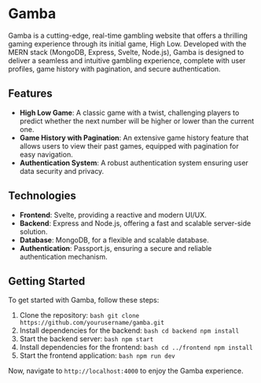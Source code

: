 # Gamba

Gamba is a cutting-edge, real-time gambling website that offers a thrilling
gaming experience through its initial game, High Low. Developed with the MERN
stack (MongoDB, Express, Svelte, Node.js), Gamba is designed to deliver a
seamless and intuitive gambling experience, complete with user profiles, game
history with pagination, and secure authentication.

## Features

- **High Low Game**: A classic game with a twist, challenging players to predict
  whether the next number will be higher or lower than the current one.
- **Game History with Pagination**: An extensive game history feature that
  allows users to view their past games, equipped with pagination for easy
  navigation.
- **Authentication System**: A robust authentication system ensuring user data
  security and privacy.

## Technologies

- **Frontend**: Svelte, providing a reactive and modern UI/UX.
- **Backend**: Express and Node.js, offering a fast and scalable server-side
  solution.
- **Database**: MongoDB, for a flexible and scalable database.
- **Authentication**: Passport.js, ensuring a secure and reliable authentication
  mechanism.

## Getting Started

To get started with Gamba, follow these steps:

1. Clone the repository:
   `bash git clone https://github.com/yourusername/gamba.git `
2. Install dependencies for the backend: `bash cd backend npm install `
3. Start the backend server: `bash npm start `
4. Install dependencies for the frontend: `bash cd ../frontend npm install`
5. Start the frontend application: `bash npm run dev `

Now, navigate to `http://localhost:4000` to enjoy the Gamba experience.
